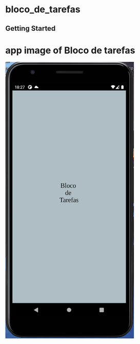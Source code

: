 # bloco_de_tarefas



## Getting Started

# app image of Bloco de tarefas 
![page initial](https://github.com/nevitonviana/Bloco-De-Tarefas-com-Flutter/blob/bloco-de-tarefas-Null-safety/screenshot/printLogo.png)
